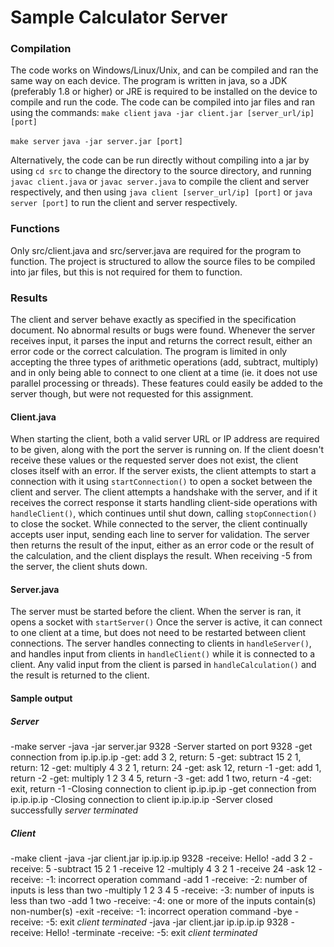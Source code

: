 # Sample Calculator Server
### Compilation
The code works on Windows/Linux/Unix, and can be compiled and ran the same way on each device.
The program is written in java, so a JDK (preferably 1.8 or higher) or JRE is required to be
installed on the device to compile and run the code.
The code can be compiled into jar files and ran using the commands:
`make client`
`java -jar client.jar [server_url/ip] [port]`

`make server`
`java -jar server.jar [port]`

Alternatively, the code can be run directly without compiling into a jar by using
`cd src`
to change the directory to the source directory, and running
`javac client.java`
or
`javac server.java`
to compile the client and server respectively, and then using
`java client [server_url/ip] [port]`
or
`java server [port]`
to run the client and server respectively.

### Functions
Only src/client.java and src/server.java are required for the program to function. The project is 
structured to allow the source files to be compiled into jar files, but this is not required for them to function.

### Results
The client and server behave exactly as specified in the specification document. No abnormal results or bugs were found.
Whenever the server receives input, it parses the input and returns the correct result, either an error code or
the correct calculation. The program is limited in only accepting the three types of arithmetic operations
(add, subtract, multiply) and in only being able to connect to one client at a time (ie. it does not use parallel
processing or threads). These features could easily be added to the server though, but were not requested for this assignment.

#### Client.java
When starting the client, both a valid server URL or IP address are required to be given, along with the port
the server is running on. If the client doesn't receive these values or the requested server does not exist,
the client closes itself with an error. If the server exists, the client attempts to start a connection with it
using `startConnection()` to open a socket between the client and server.
The client attempts a handshake with the server, and if it receives the correct response
it starts handling client-side operations with `handleClient()`, which continues until shut down, calling `stopConnection()`
to close the socket.
While connected to the server, the client continually accepts user input, sending each line to server for validation.
The server then returns the result of the input, either as an error code or the result of the calculation, and the client
displays the result. When receiving -5 from the server, the client shuts down.

#### Server.java
The server must be started before the client. When the server is ran, it opens a socket with
`startServer()` Once the server is active, it can connect to one client at a time,
but does not need to be restarted between client connections. The server handles connecting to clients in
`handleServer()`, and handles input from clients in `handleClient()` while it is connected to a client.
Any valid input from the client is parsed in `handleCalculation()` and the result is returned to the client.

#### Sample output
##### Server
-make server
-java -jar server.jar 9328
-Server started on port 9328
-get connection from ip.ip.ip.ip
-get: add 3 2, return: 5
-get: subtract 15 2 1, return: 12
-get: multiply 4 3 2 1, return: 24
-get: ask 12, return -1
-get: add 1, return -2
-get: multiply 1 2 3 4 5, return -3
-get: add 1 two, return -4
-get: exit, return -1
-Closing connection to client ip.ip.ip.ip
-get connection from ip.ip.ip.ip
-Closing connection to client ip.ip.ip.ip
-Server closed successfully
*server terminated*

##### Client
-make client
-java -jar client.jar ip.ip.ip.ip 9328
-receive: Hello!
-add 3 2
-receive: 5
-subtract 15 2 1
-receive 12
-multiply 4 3 2 1
-receive 24
-ask 12
-receive: -1: incorrect operation command
-add 1
-receive: -2: number of inputs is less than two
-multiply 1 2 3 4 5
-receive: -3: number of inputs is less than two
-add 1 two
-receive: -4: one or more of the inputs contain(s) non-number(s)
-exit
-receive: -1: incorrect operation command
-bye
-receive: -5: exit
*client terminated*
-java -jar client.jar ip.ip.ip.ip 9328
-receive: Hello!
-terminate
-receive: -5: exit
*client terminated*
